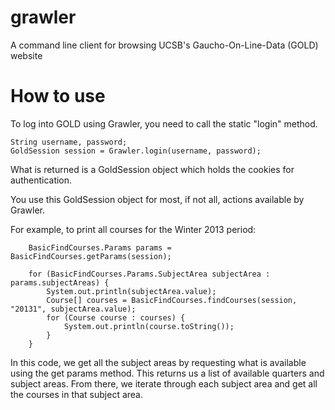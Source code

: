 grawler
=======

A command line client for browsing UCSB's Gaucho-On-Line-Data (GOLD) website

How to use
=======

To log into GOLD using Grawler, you need to call the static "login" method.

    String username, password;
  	GoldSession session = Grawler.login(username, password);

What is returned is a GoldSession object which holds the cookies for authentication.

You use this GoldSession object for most, if not all, actions available by Grawler.

For example, to print all courses for the Winter 2013 period:

		BasicFindCourses.Params params = BasicFindCourses.getParams(session);
		
		for (BasicFindCourses.Params.SubjectArea subjectArea : params.subjectAreas) {
			System.out.println(subjectArea.value);
			Course[] courses = BasicFindCourses.findCourses(session, "20131", subjectArea.value);
			for (Course course : courses) {
				System.out.println(course.toString());
			}
		}

In this code, we get all the subject areas by requesting what is available using the 
get params method.  This returns us a list of available quarters and subject areas. 
From there, we iterate through each subject area and get all the courses in that subject 
area.
